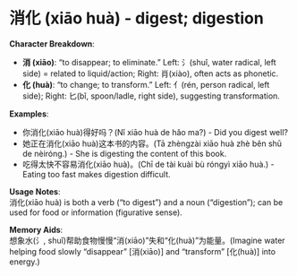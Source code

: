 # **消化 (xiāo huà) - digest; digestion**

**Character Breakdown**:  
- **消 (xiāo)**: “to disappear; to eliminate.” Left: 氵(shuǐ, water radical, left side) = related to liquid/action; Right: 肖(xiào), often acts as phonetic.  
- **化 (huà)**: “to change; to transform.” Left: 亻(rén, person radical, left side); Right: 匕(bǐ, spoon/ladle, right side), suggesting transformation.

**Examples**:  
- 你消化(xiāo huà)得好吗？(Nǐ xiāo huà de hǎo ma?) - Did you digest well?  
- 她正在消化(xiāo huà)这本书的内容。(Tā zhèngzài xiāo huà zhè běn shū de nèiróng.) - She is digesting the content of this book.  
- 吃得太快不容易消化(xiāo huà)。(Chī de tài kuài bù róngyì xiāo huà.) - Eating too fast makes digestion difficult.

**Usage Notes**:  
消化(xiāo huà) is both a verb (“to digest”) and a noun (“digestion”); can be used for food or information (figurative sense).

**Memory Aids**:  
想象水(氵, shuǐ)帮助食物慢慢“消(xiāo)”失和“化(huà)”为能量。(Imagine water helping food slowly “disappear” [消(xiāo)] and “transform” [化(huà)] into energy.)